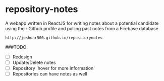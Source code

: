 # repository-notes
A webapp written in ReactJS for writing notes about a potential candidate using their Github profile and pulling past notes from a Firebase database


`http://joshuar500.github.io/repositorynotes`



###TODO:

- [ ] Redesign
- [ ] Update/Delete notes
- [ ] Repository 'hover for more information'
- [ ] Repositories can have notes as well
